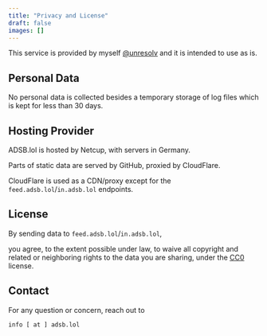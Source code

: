 ```yaml
---
title: "Privacy and License"
draft: false
images: []
---
```


This service is provided by myself [@unresolv](https://github.com/unresolv) and it is intended to use as is.

## Personal Data

No personal data is collected besides a temporary storage of log files which is kept for less than 30 days.
## Hosting Provider

ADSB.lol is hosted by Netcup, with servers in Germany.

Parts of static data are served by GitHub, proxied by CloudFlare.

CloudFlare is used as a CDN/proxy except for the `feed.adsb.lol`/`in.adsb.lol` endpoints.

## License

By sending data to `feed.adsb.lol`/`in.adsb.lol`,


you agree, to the extent possible under law,
to waive all copyright and related or neighboring rights to the data you are sharing, under the
[CC0](https://creativecommons.org/share-your-work/public-domain/cc0/) license.

## Contact

For any question or concern, reach out to

```info [ at ] adsb.lol```
